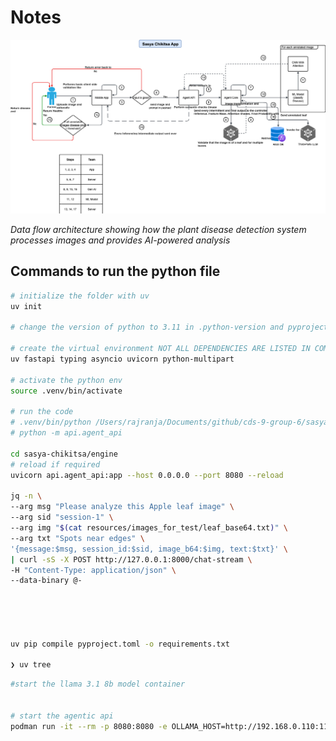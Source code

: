 # Notes

![Sasya Chikitsa Data Flow Diagram](./images/sasya-chikitsa-data-flow.png)

*Data flow architecture showing how the plant disease detection system processes images and provides AI-powered analysis*

## Commands to run the python file

```bash
# initialize the folder with uv
uv init

# change the version of python to 3.11 in .python-version and pyproject.toml

# create the virtual environment NOT ALL DEPENDENCIES ARE LISTED IN COMMAND BELOW.
uv fastapi typing asyncio uvicorn python-multipart

# activate the python env
source .venv/bin/activate

# run the code
# .venv/bin/python /Users/rajranja/Documents/github/cds-9-group-6/sasya-chikitsa/server/api/server.py
# python -m api.agent_api

cd sasya-chikitsa/engine
# reload if required
uvicorn api.agent_api:app --host 0.0.0.0 --port 8080 --reload 

jq -n \
--arg msg "Please analyze this Apple leaf image" \
--arg sid "session-1" \
--arg img "$(cat resources/images_for_test/leaf_base64.txt)" \
--arg txt "Spots near edges" \
'{message:$msg, session_id:$sid, image_b64:$img, text:$txt}' \
| curl -sS -X POST http://127.0.0.1:8000/chat-stream \
-H "Content-Type: application/json" \
--data-binary @-





uv pip compile pyproject.toml -o requirements.txt

❯ uv tree
```


```bash
#start the llama 3.1 8b model container


# start the agentic api
podman run -it --rm -p 8080:8080 -e OLLAMA_HOST=http://192.168.0.110:11434 localhost/engine-arm64:v2

```
